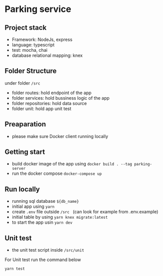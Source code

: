 # Parking service

## Project stack
- Framework: NodeJs, express
- language: typescript
- test: mocha, chai
- database relational mapping: knex

## Folder Structure
under folder ```/src```
- folder routes: hold endpoint of the app
- folder services: hold bussiness logic of the app
- folder repositories: hold data source
- folder unit: hold app unit test

## Preaparation
- please make sure Docker client running locally

## Getting start
- build docker image of the app using
``` docker build . --tag parking-server ```
- run the docker compose
``` docker-compose up ```

## Run locally
- running sql database ``` ${db_name} ```
- initial app using ``` yarn ```
- create ``` .env ``` file outside ```/src ``` (can look for example from .env.example)
- initial table by using ``` yarn knex migrate:latest ```
- to start the app usin ``` yarn dev ```
## Unit test
- the unit test script inside ```/src/unit```

For Unit test run the command below
```
yarn test
```

